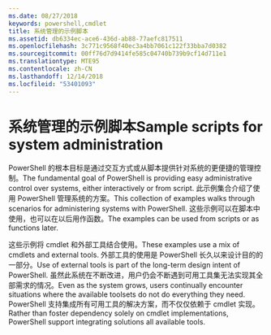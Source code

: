 ```yaml
---
ms.date: 08/27/2018
keywords: powershell,cmdlet
title: 系统管理的示例脚本
ms.assetid: db6334ec-ace6-436d-ab88-77aefc817511
ms.openlocfilehash: 3c771c9568f40ec3a4bb7061c122f33bba7d0382
ms.sourcegitcommit: 00ff76d7d9414fe585c04740b739b9cf14d711e1
ms.translationtype: MTE95
ms.contentlocale: zh-CN
ms.lasthandoff: 12/14/2018
ms.locfileid: "53401093"
---
```

# <a name="sample-scripts-for-system-administration"></a><span data-ttu-id="4b92d-103">系统管理的示例脚本</span><span class="sxs-lookup"><span data-stu-id="4b92d-103">Sample scripts for system administration</span></span>

<span data-ttu-id="4b92d-104">PowerShell 的根本目标是通过交互方式或从脚本提供针对系统的更便捷的管理控制。</span><span class="sxs-lookup"><span data-stu-id="4b92d-104">The fundamental goal of PowerShell is providing easy administrative control over systems, either interactively or from script.</span></span> <span data-ttu-id="4b92d-105">此示例集合介绍了使用 PowerShell 管理系统的方案。</span><span class="sxs-lookup"><span data-stu-id="4b92d-105">This collection of examples walks through scenarios for administering systems with PowerShell.</span></span> <span data-ttu-id="4b92d-106">这些示例可以在脚本中使用，也可以在以后用作函数。</span><span class="sxs-lookup"><span data-stu-id="4b92d-106">The examples can be used from scripts or as functions later.</span></span>

<span data-ttu-id="4b92d-107">这些示例将 cmdlet 和外部工具结合使用。</span><span class="sxs-lookup"><span data-stu-id="4b92d-107">These examples use a mix of cmdlets and external tools.</span></span> <span data-ttu-id="4b92d-108">外部工具的使用是 PowerShell 长久以来设计目的的一部分。</span><span class="sxs-lookup"><span data-stu-id="4b92d-108">Use of external tools is part of the long-term design intent of PowerShell.</span></span> <span data-ttu-id="4b92d-109">虽然此系统在不断改进，用户仍会不断遇到可用工具集无法实现其全部需求的情况。</span><span class="sxs-lookup"><span data-stu-id="4b92d-109">Even as the system grows, users continually encounter situations where the available toolsets do not do everything they need.</span></span> <span data-ttu-id="4b92d-110">PowerShell 支持集成所有可用工具的解决方案，而不仅仅依赖于 cmdlet 实现。</span><span class="sxs-lookup"><span data-stu-id="4b92d-110">Rather than foster dependency solely on cmdlet implementations, PowerShell support integrating solutions all available tools.</span></span>